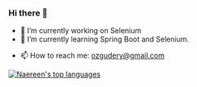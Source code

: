 ### Hi there 👋


- 🔭 I’m currently working on Selenium
- 🌱 I’m currently learning Spring Boot and Selenium.
<!-- 👯 I’m looking to collaborate on ... 
- 🤔 I’m looking for help with ...
- 💬 Ask me about ...-->
- 📫 How to reach me: ozgudery@gmail.com


[![Naereen's top languages](https://github-readme-stats.vercel.app/api/top-langs/?username=Naereen&theme=blue-green)](https://github.com/anuraghazra/github-readme-stats)

